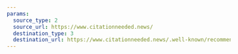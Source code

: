 ```yaml
---
params:
  source_type: 2
  source_url: https://www.citationneeded.news/
  destination_type: 3
  destination_url: https://www.citationneeded.news/.well-known/recommendations.opml
---
```

